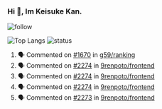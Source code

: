 ### Hi 👋, Im Keisuke Kan.

<!--
**9renpoto/9renpoto** is a ✨ _special_ ✨ repository because its `README.md` (this file) appears on your GitHub profile.

Here are some ideas to get you started:

- 🔭 I’m currently working on ...
- 🌱 I’m currently learning ...
- 👯 I’m looking to collaborate on ...
- 🤔 I’m looking for help with ...
- 💬 Ask me about ...
- 📫 How to reach me: ...
- 😄 Pronouns: ...
- ⚡ Fun fact: ...
-->

![follow](https://img.shields.io/github/followers/9renpoto?label=Follow&style=social)

![Top Langs](https://github-readme-stats.vercel.app/api/top-langs/?username=9renpoto&hide=html&layout=compact)
![status](https://github-readme-stats.vercel.app/api?username=9renpoto&show_icons=true&count_private=true&hide=issues,contribs)

<!--START_SECTION:activity-->
1. 🗣 Commented on [#1670](https://github.com/g59/ranking/issues/1670) in [g59/ranking](https://github.com/g59/ranking)
2. 🗣 Commented on [#2274](https://github.com/9renpoto/frontend/issues/2274) in [9renpoto/frontend](https://github.com/9renpoto/frontend)
3. 🗣 Commented on [#2274](https://github.com/9renpoto/frontend/issues/2274) in [9renpoto/frontend](https://github.com/9renpoto/frontend)
4. 🗣 Commented on [#2274](https://github.com/9renpoto/frontend/issues/2274) in [9renpoto/frontend](https://github.com/9renpoto/frontend)
5. 🗣 Commented on [#2273](https://github.com/9renpoto/frontend/issues/2273) in [9renpoto/frontend](https://github.com/9renpoto/frontend)
<!--END_SECTION:activity-->
